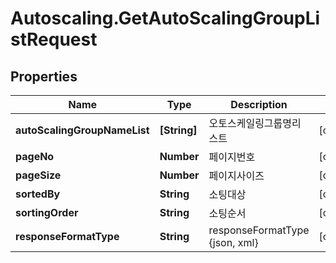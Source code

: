 # Autoscaling.GetAutoScalingGroupListRequest

## Properties
Name | Type | Description | Notes
------------ | ------------- | ------------- | -------------
**autoScalingGroupNameList** | **[String]** | 오토스케일링그룹명리스트 | [optional] 
**pageNo** | **Number** | 페이지번호 | [optional] 
**pageSize** | **Number** | 페이지사이즈 | [optional] 
**sortedBy** | **String** | 소팅대상 | [optional] 
**sortingOrder** | **String** | 소팅순서 | [optional] 
**responseFormatType** | **String** | responseFormatType {json, xml} | [optional] 


